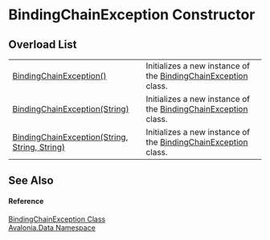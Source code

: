 # BindingChainException Constructor


## Overload List
<table>
<tr>
<td><a href="M_Avalonia_Data_BindingChainException__ctor">BindingChainException()</a></td>
<td>Initializes a new instance of the <a href="T_Avalonia_Data_BindingChainException">BindingChainException</a> class.</td>
</tr>
<tr>
<td><a href="M_Avalonia_Data_BindingChainException__ctor_2">BindingChainException(String)</a></td>
<td>Initializes a new instance of the <a href="T_Avalonia_Data_BindingChainException">BindingChainException</a> class.</td>
</tr>
<tr>
<td><a href="M_Avalonia_Data_BindingChainException__ctor_1">BindingChainException(String, String, String)</a></td>
<td>Initializes a new instance of the <a href="T_Avalonia_Data_BindingChainException">BindingChainException</a> class.</td>
</tr>
</table>

## See Also


#### Reference
<a href="T_Avalonia_Data_BindingChainException">BindingChainException Class</a>  
<a href="N_Avalonia_Data">Avalonia.Data Namespace</a>  

